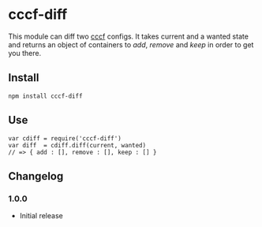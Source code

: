 # cccf-diff

This module can diff two [cccf](https://github.com/asbjornenge/cccf) configs. It takes current and a wanted state and returns an object of containers to *add*, *remove* and *keep* in order to get you there.

## Install

	npm install cccf-diff

## Use

	var cdiff = require('cccf-diff')
	var diff  = cdiff.diff(current, wanted)
	// => { add : [], remove : [], keep : [] }

## Changelog

### 1.0.0

* Initial release